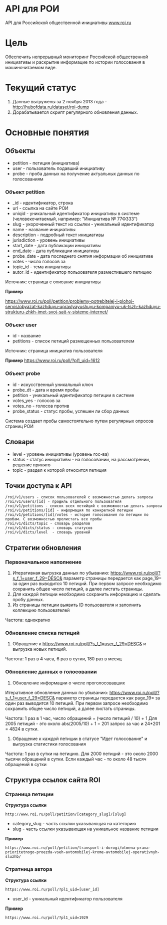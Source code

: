 # API для РОИ

API для Российской общественной инициативы www.roi.ru 


# Цель
Обеспечить непрерывный мониторинг Российской общественной инициативы и раскрытие информацие по истории голосования в машиночитаемом виде.

# Текущий статус

1. Данные выгружены за 2 ноября 2013 года - http://hubofdata.ru/dataset/roi-dump
1. Дорабатывается скрипт регулярного обновления данных.

# Основные понятия
## Объекты

* petition - петиция (инициатива)
* user - пользователь подавший инициативу
* probe - проба данных на получение актуальных данных по голосованиям

### Объект petition

* _id - идентификатор, строка
* url - ссылка на сайте РОИ
* uniqid - уникальный идентификатор инициативы в системе (человекочитаемый, например: "Инициатива № 77Ф333")
* slug - укороченный текст из ссылки - уникальный идентификатор
* name - название инициативы
* description - подробный текст инициативы
* jurisdiction - уровень инициативы
* start_date - дата публикации инициативы
* end_date - дата публикации инициативы
* probe_date - дата последнего снятия информации об инициативе
* votes - число голосов за
* topic_id - тема инициативы
* autor_id - идентификатор пользователя разместившего петицию

Источник: страница с описание инициативы 

**Пример**

https://www.roi.ru/poll/petition/problemy-potrebitelej-i-plohoj-servis/obyazat-kazhduyu-upravlyayushuyu-kompaniyu-uk-tszh-kazhduyu-strukturu-zhkh-imet-svoj-sajt-v-sisteme-internet/



### Объект user
* id - название
* petitions - список петиций размещенных пользователем


Источник: страница инициатив пользователя

**Пример**
https://www.roi.ru/poll/?pl1_uid=1612


### Объект probe
* id - искусственный уникальный ключ
* probe_dt - дата и время пробы
* petition - уникальный идентификатор петиции в системе
* votes_yes - голосов за
* votes_no - голосов против
* probe_status - статус пробы, успешен ли сбор данных

Система создает пробы самостоятельно путем регулярных опросов страниц РОИ


## Словари

* level - уровень инициативы (уровень гос-ва)
* status - статус инициативы - на голосовании, на рассмотрении, решение принято
* topic - раздел к которой относится петиция


## Точки доступа к API

	/roi/v1/users - список пользователей с возможностью делать запросы
	/roi/v1/users/[id] - профиль отдельного пользователя
	/roi/v1/petitions - список всех петийций с возможностью делать запросы
	/roi/v1/petitions/[id] - информация по конкретной петиции
	/roi/v1/petitions/[id]/votes - история голосования по петиции по пробам. С возможностью пролистать все пробы
	/roi/v1/dicts/topic - словарь разделов
	/roi/v1/dicts/status - словарь статусов
	/roi/v1/dicts/level	 - словарь уровней

## Стратегии обновления

### Первоначальное наполнение

1. Итеративная выгрузка данных по убыванию: https://www.roi.ru/poll/?s_f_1=user_f_29=DESC& параметр страницы передается как page_19= за один раз выводится 10 петиций. При первом запросе необходимо сохранить общее число петиций, а далее листать страницы.
2. Для каждой петиции необходимо сохранить информацию и сделать пробу данных.
3. Из страницы петиции выявить ID пользователя и заполнить коллекцию пользователей

Частота: однократно


### Обновление списка петиций 

1. Обращение к https://www.roi.ru/poll/?s_f_1=user_f_29=DESC& и выгрузка новых петиций.

Частота: 1 раз в 4 часа, 6 раз в сутки, 180 раз в месяц

### Обновление данных о голосовании

1. Обновление информации о числе проголосовавших

Итеративное обновление данных по убыванию: https://www.roi.ru/poll/?s_f_1=user_f_29=DESC& параметр страницы передается как page_19= за один раз выводится 10 петиций. При первом запросе необходимо сохранить общее число петиций, а далее листать страницы.

Частота: 1 раз в 1 час, число обращений = (число петиций / 10) + 1
Для 2005 петиций - это около abs(2005/10) + 1 = 201 запрос за час и 24*201 = 4824 в сутки.

1. Обращение к каждой петиции в статусе "Идет голосование" и выгрузка статистики голосования

Частота: 1 раз в сутки на петицию.
Для 2000 петиций - это около 2000 тысячи обращений в сутки. Если каждый час - то около 48 тысяч обращений в сутки

## Структура ссылок сайта ROI

### Страница петиции

**Структура ссылки**

	http://www.roi.ru/poll/petition/[category_slug]/[slug]
	
* category_slug - часть ссылки указывающая на категорию
* slug - часть ссылки указывающая на уникальное название петиции

**Пример**
	
	https://www.roi.ru/poll/petition/transport-i-dorogi/otmena-prava-prioritetnogo-proezda-vseh-avtomobilej-krome-avtomobilej-operativnyh-sluzhb/


### Стратница автора


**Структура ссылки**

	https://www.roi.ru/poll/?pl1_uid=[user_id]
	
* user_id - уникальный идентификатор пользователя

**Пример**
	
	https://www.roi.ru/poll/?pl1_uid=1929
	
